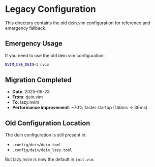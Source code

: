 # Legacy Configuration

This directory contains the old dein.vim configuration for reference and emergency fallback.

## Emergency Usage

If you need to use the old dein.vim configuration:

```bash
NVIM_USE_DEIN=1 nvim
```

## Migration Completed

- **Date**: 2025-06-23
- **From**: dein.vim
- **To**: lazy.nvim
- **Performance improvement**: ~70% faster startup (146ms → 36ms)

## Old Configuration Location

The dein configuration is still present in:

- `.config/dein/dein.toml`
- `.config/dein/dein_lazy.toml`

But lazy.nvim is now the default in `init.vim`.

